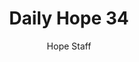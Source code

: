 ---
image: /assets/img/daily-hope-default-artwork.png
title: Daily Hope 34
number: 34
categories:
  - Daily Hope
author: Hope Staff
notes: Daily Hope 34
embed: >-
  EMBED_GOES_HERE
---